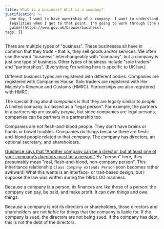 ```yaml
---
title: What is a business? What is a company?
justification: >-
  one day, I want to have ownership of a company. I want to understand the
  legalities when I get to that point. I'm going to work through [the gov.uk
  guide](https://www.gov.uk/browse/business).
tags: []
---
```


There are multiple types of "business". These businesses all have in common that they _trade_ - that is, they sell goods and/or services. We often use the word "business" interchangeably with "company", but a company is just one type of business. Other types of business include "sole traders" and "partnerships". (Everything I'm writing here is specific to UK law.)

Different business types are registered with different bodies. Companies are registered with Companies House. Sole traders are registered with Her Majesty's Revenue and Customs (HMRC). Partnerships are also registered with HMRC.

The special thing about _companies_ is that they are legally similar to _people_. A limited company is classed as a "legal person". For example, the partners in a partnership are usually _people_, but since companies are legal persons, companies can be partners in a partnership too.

Companies are not flesh-and-blood people. They don't have brains or hands or bowel troubles. Companies do things because there are flesh-and-blood people related to that company. The company has directors, an optional secretary, and shareholders.

[Guidance says that "Another company can be a director, but at least one of your company’s directors must be a person."](https://www.gov.uk/limited-company-formation/appoint-directors-and-company-secretaries) By "person" here, they presumably mean "real, flesh-and-blood, non-company person". This inheritance relationship `class Company extends Person` soon becomes rather awkward! What this wants is an interface- or trait-based design, but I suppose the law was written during the 1990s OO madness.

Because a company is a person, its finances are like those of a person: the company can pay, be paid, and make profit. It can own things and owe things.

Because a company is not its directors or shareholders, those directors and shareholders are not _liable_ for things that the company is liable for. If the company is sued, the directors are not being sued. If the company has debt, this is not the debt of the directors.
